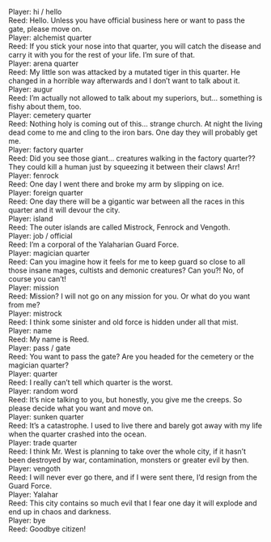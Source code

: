 Player: hi / hello  
Reed: Hello. Unless you have official business here or want to pass the gate, please move on.  
Player: alchemist quarter  
Reed: If you stick your nose into that quarter, you will catch the disease and carry it with you for the rest of your life. I’m sure of that.  
Player: arena quarter  
Reed: My little son was attacked by a mutated tiger in this quarter. He changed in a horrible way afterwards and I don’t want to talk about it.  
Player: augur  
Reed: <whispers> I’m actually not allowed to talk about my superiors, but… something is fishy about them, too.  
Player: cemetery quarter  
Reed: Nothing holy is coming out of this… strange church. At night the living dead come to me and cling to the iron bars. One day they will probably get me.  
Player: factory quarter  
Reed: Did you see those giant… creatures walking in the factory quarter?? They could kill a human just by squeezing it between their claws! Arr!  
Player: fenrock  
Reed: One day I went there and broke my arm by slipping on ice.  
Player: foreign quarter  
Reed: One day there will be a gigantic war between all the races in this quarter and it will devour the city.  
Player: island  
Reed: The outer islands are called Mistrock, Fenrock and Vengoth.  
Player: job / official  
Reed: I’m a corporal of the Yalaharian Guard Force.  
Player: magician quarter  
Reed: Can you imagine how it feels for me to keep guard so close to all those insane mages, cultists and demonic creatures? Can you?! No, of course you can’t!  
Player: mission  
Reed: Mission? I will not go on any mission for you. Or what do you want from me?  
Player: mistrock  
Reed: I think some sinister and old force is hidden under all that mist.  
Player: name  
Reed: My name is Reed.  
Player: pass / gate  
Reed: You want to pass the gate? Are you headed for the cemetery or the magician quarter?  
Player: quarter  
Reed: I really can’t tell which quarter is the worst.  
Player: random word  
Reed: It’s nice talking to you, but honestly, you give me the creeps. So please decide what you want and move on.  
Player: sunken quarter  
Reed: It’s a catastrophe. I used to live there and barely got away with my life when the quarter crashed into the ocean.  
Player: trade quarter  
Reed: I think Mr. West is planning to take over the whole city, if it hasn’t been destroyed by war, contamination, monsters or greater evil by then.  
Player: vengoth  
Reed: I will never ever go there, and if I were sent there, I’d resign from the Guard Force.  
Player: Yalahar  
Reed: This city contains so much evil that I fear one day it will explode and end up in chaos and darkness.  
Player: bye  
Reed: Goodbye citizen!  
